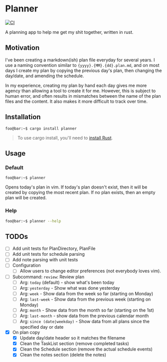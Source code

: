 # Planner

[![CI](https://github.com/revuniversal/planner/actions/workflows/cargo.yml/badge.svg)](https://github.com/revuniversal/planner/actions/workflows/cargo.yml)

A planning app to help me get my shit together, written in rust.

## Motivation

I've been creating a markdown(ish) plan file everyday for several years. I use a naming convention similar to `{yyyy}.{MM}.{dd}.plan.md`, and on most days I create my plan by copying the previous day's plan, then changing the day/date, and amending the schedule.

In my experience, creating my plan by hand each day gives me more agency than allowing a tool to create it for me. However, this is subject to human error, and often results in mismatches between the name of the plan files and the content. It also makes it more difficult to track over time.

## Installation

```console
foo@bar:~$ cargo install planner
```

> To use cargo install, you'll need to [install Rust](https://www.rust-lang.org/tools/install).

## Usage

### Default

```console
foo@bar:~$ planner
```

Opens today's plan in vim. If today's plan doesn't exist, then it will be created by copying the most recent plan. If no plan exists, then an empty plan will be created.

### Help

```sh
foo@bar:~$ planner --help
```

## TODOs

- [ ] Add unit tests for PlanDirectory, PlanFile
- [ ] Add unit tests for schedule parsing
- [ ] Add note parsing with unit tests
- [ ] Configuration
  - [ ] Allow users to change editor preferences (not everybody loves vim).
- [ ] Subcommand: `review`: Review plan
  - [ ] Arg: `today` (default) - show what's been today
  - [ ] Arg: `yesterday` - Show what was done yesterday
  - [ ] Arg: `week` - Show data from the week so far (starting on Monday)
  - [ ] Arg: `last-week` - Show data from the previous week (starting on Monday)
  - [ ] Arg: `month` - Show data from the month so far (starting on the 1st)
  - [ ] Arg: `last-month` - show data from the previous calendar month
  - [ ] Arg: `since (date|weekday)` - Show data from all plans since the specified day
        or date
- [x] On plan copy
  - [x] Update day/date header so it matches the filename
  - [x] Clean the TaskList section (remove completed tasks)
  - [x] Clean the Schedule section (remove the actual schedule events)
  - [x] Clean the notes section (delete the notes)
